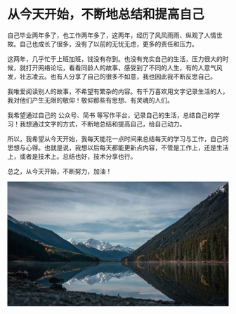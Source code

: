 # 从今天开始，不断地总结和提高自己

自己毕业两年多了，也工作两年多了，这两年，经历了风风雨雨、纵观了人情世故。自己也成长了很多，没有了以前的无忧无虑，更多的责任和压力。

这两年，几乎忙于上班加班，钱没有存到。也没有充实自己的生活，压力很大的时候，就打开网络论坛，看看同龄人的故事，感受到了不同的人生，有的人意气风发，壮志凌云。也有人分享了自己的很多不如意，我也因此我不断反思自己。

我唯爱阅读别人的故事，不希望有繁杂的内容。有千万喜欢用文字记录生活的人，我对他们产生无限的敬仰！敬仰那些有思想、有灵魂的人们。

我希望通过自己的 公众号、简书 等写作平台，记录自己的生活，总结自己的学习！我想通过文字的方式，不断地总结和提高自己，给自己动力。

所以，我希望从今天开始，我每天能花一点时间来总结每天的学习与工作，自己的思想与心得。也就是说，我想以后每天都能更新点内容，不管是工作上，还是生活上，或者是技术上。总结也好，技术分享也行。

总之，从今天开始，不断努力，加油！

![211024-01.jpg](./img/211024-01.jpg)